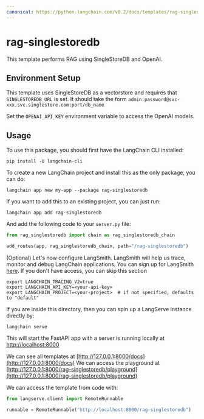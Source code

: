 ```yaml
---
canonical: https://python.langchain.com/v0.2/docs/templates/rag-singlestoredb/
---
```


# rag-singlestoredb

This template performs RAG using SingleStoreDB and OpenAI.

## Environment Setup

This template uses SingleStoreDB as a vectorstore and requires that `SINGLESTOREDB_URL` is set. It should take the form `admin:password@svc-xxx.svc.singlestore.com:port/db_name`

Set the `OPENAI_API_KEY` environment variable to access the OpenAI models.

## Usage

To use this package, you should first have the LangChain CLI installed:

```shell
pip install -U langchain-cli
```

To create a new LangChain project and install this as the only package, you can do:

```shell
langchain app new my-app --package rag-singlestoredb
```

If you want to add this to an existing project, you can just run:

```shell
langchain app add rag-singlestoredb
```

And add the following code to your `server.py` file:
```python
from rag_singlestoredb import chain as rag_singlestoredb_chain

add_routes(app, rag_singlestoredb_chain, path="/rag-singlestoredb")
```

(Optional) Let's now configure LangSmith. 
LangSmith will help us trace, monitor and debug LangChain applications. 
You can sign up for LangSmith [here](https://smith.langchain.com/). 
If you don't have access, you can skip this section


```shell
export LANGCHAIN_TRACING_V2=true
export LANGCHAIN_API_KEY=<your-api-key>
export LANGCHAIN_PROJECT=<your-project>  # if not specified, defaults to "default"
```

If you are inside this directory, then you can spin up a LangServe instance directly by:

```shell
langchain serve
```

This will start the FastAPI app with a server is running locally at 
[http://localhost:8000](http://localhost:8000)

We can see all templates at [http://127.0.0.1:8000/docs](http://127.0.0.1:8000/docs)
We can access the playground at [http://127.0.0.1:8000/rag-singlestoredb/playground](http://127.0.0.1:8000/rag-singlestoredb/playground)  

We can access the template from code with:

```python
from langserve.client import RemoteRunnable

runnable = RemoteRunnable("http://localhost:8000/rag-singlestoredb")
```